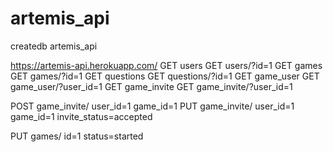 # artemis_api

createdb artemis_api


https://artemis-api.herokuapp.com/
GET users
GET users/?id=1
GET games
GET games/?id=1
GET questions
GET questions/?id=1
GET game_user
GET game_user/?user_id=1
GET game_invite
GET game_invite/?user_id=1

POST game_invite/ user_id=1 game_id=1
PUT game_invite/ user_id=1 game_id=1 invite_status=accepted

PUT games/ id=1 status=started
